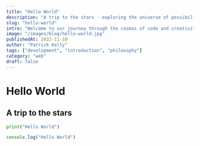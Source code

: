 ```yaml
---
title: "Hello World"
description: "A trip to the stars - exploring the universe of possibilities in modern development"
slug: "hello-world"
intro: "Welcome to our journey through the cosmos of code and creativity"
image: "/images/blog/hello-world.jpg"
publishedAt: 2022-11-10
author: "Patrick Kelly"
tags: ["development", "introduction", "philosophy"]
category: "web"
draft: false
---
```


# Hello World
## A trip to the stars

```python
print("Hello World")
```


```javascript   
console.log("Hello World")
```